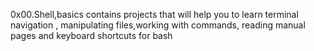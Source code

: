 0x00.Shell,basics contains projects that will help you to learn terminal navigation , manipulating files,working with commands, reading manual pages and keyboard shortcuts for bash
